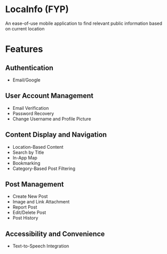 # LocaInfo (FYP)
An ease-of-use mobile application to find relevant public information based on current location

# Features

## Authentication
- Email/Google

## User Account Management
- Email Verification
- Password Recovery
- Change Username and Profile Picture

## Content Display and Navigation
- Location-Based Content
- Search by Title
- In-App Map
- Bookmarking
- Category-Based Post Filtering

## Post Management
- Create New Post
- Image and Link Attachment
- Report Post
- Edit/Delete Post
- Post History

## Accessibility and Convenience
- Text-to-Speech Integration
